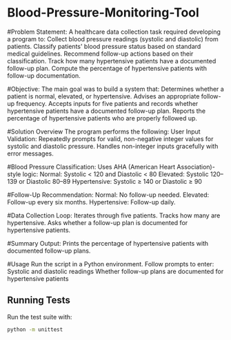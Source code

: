 # Blood-Pressure-Monitoring-Tool
#Problem Statement:
A healthcare data collection task required developing a program to:
Collect blood pressure readings (systolic and diastolic) from patients.
Classify patients' blood pressure status based on standard medical guidelines.
Recommend follow-up actions based on their classification.
Track how many hypertensive patients have a documented follow-up plan.
Compute the percentage of hypertensive patients with follow-up documentation.

#Objective:
The main goal was to build a system that:
Determines whether a patient is normal, elevated, or hypertensive.
Advises an appropriate follow-up frequency.
Accepts inputs for five patients and records whether hypertensive patients have a documented follow-up plan.
Reports the percentage of hypertensive patients who are properly followed up.


#Solution Overview
The program performs the following:
User Input Validation:
Repeatedly prompts for valid, non-negative integer values for systolic and diastolic pressure.
Handles non-integer inputs gracefully with error messages.


#Blood Pressure Classification:
Uses AHA (American Heart Association)-style logic:
Normal: Systolic < 120 and Diastolic < 80
Elevated: Systolic 120–139 or Diastolic 80–89
Hypertensive: Systolic ≥ 140 or Diastolic ≥ 90

#Follow-Up Recommendation:
Normal: No follow-up needed.
Elevated: Follow-up every six months.
Hypertensive: Follow-up daily.

#Data Collection Loop:
Iterates through five patients.
Tracks how many are hypertensive.
Asks whether a follow-up plan is documented for hypertensive patients.

#Summary Output:
Prints the percentage of hypertensive patients with documented follow-up plans.

#Usage
Run the script in a Python environment. Follow prompts to enter:
Systolic and diastolic readings
Whether follow-up plans are documented for hypertensive patients



## Running Tests
Run the test suite with:

```bash
python -m unittest
```
